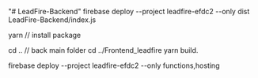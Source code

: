 "# LeadFire-Backend" 
firebase deploy --project leadfire-efdc2 --only dist
LeadFire-Backend/index.js

yarn // install package

cd .. // back main folder
cd ../Frontend_leadfire 
yarn build.

firebase deploy --project leadfire-efdc2 --only functions,hosting
